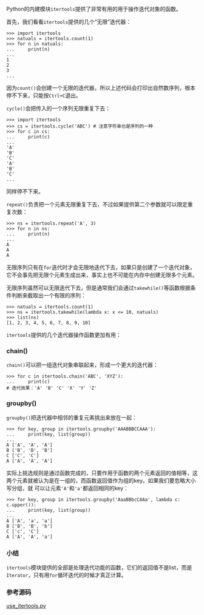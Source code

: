 Python的内建模块`itertools`提供了非常有用的用于操作迭代对象的函数。

首先，我们看看`itertools`提供的几个“无限”迭代器：

    
    
    >>> import itertools
    >>> natuals = itertools.count(1)
    >>> for n in natuals:
    ...     print(n)
    ...
    1
    2
    3
    ...
    

因为`count()`会创建一个无限的迭代器，所以上述代码会打印出自然数序列，根本停不下来，只能按`Ctrl+C`退出。

`cycle()`会把传入的一个序列无限重复下去：

    
    
    >>> import itertools
    >>> cs = itertools.cycle('ABC') # 注意字符串也是序列的一种
    >>> for c in cs:
    ...     print(c)
    ...
    'A'
    'B'
    'C'
    'A'
    'B'
    'C'
    ...
    

同样停不下来。

`repeat()`负责把一个元素无限重复下去，不过如果提供第二个参数就可以限定重复次数：

    
    
    >>> ns = itertools.repeat('A', 3)
    >>> for n in ns:
    ...     print(n)
    ...
    A
    A
    A
    

无限序列只有在`for`迭代时才会无限地迭代下去，如果只是创建了一个迭代对象，它不会事先把无限个元素生成出来，事实上也不可能在内存中创建无限多个元素。

无限序列虽然可以无限迭代下去，但是通常我们会通过`takewhile()`等函数根据条件判断来截取出一个有限的序列：

    
    
    >>> natuals = itertools.count(1)
    >>> ns = itertools.takewhile(lambda x: x <= 10, natuals)
    >>> list(ns)
    [1, 2, 3, 4, 5, 6, 7, 8, 9, 10]
    

`itertools`提供的几个迭代器操作函数更加有用：

### chain()

`chain()`可以把一组迭代对象串联起来，形成一个更大的迭代器：

    
    
    >>> for c in itertools.chain('ABC', 'XYZ'):
    ...     print(c)
    # 迭代效果：'A' 'B' 'C' 'X' 'Y' 'Z'
    

### groupby()

`groupby()`把迭代器中相邻的重复元素挑出来放在一起：

    
    
    >>> for key, group in itertools.groupby('AAABBBCCAAA'):
    ...     print(key, list(group))
    ...
    A ['A', 'A', 'A']
    B ['B', 'B', 'B']
    C ['C', 'C']
    A ['A', 'A', 'A']
    

实际上挑选规则是通过函数完成的，只要作用于函数的两个元素返回的值相等，这两个元素就被认为是在一组的，而函数返回值作为组的key。如果我们要忽略大小写分组，就
可以让元素`'A'`和`'a'`都返回相同的key：

    
    
    >>> for key, group in itertools.groupby('AaaBBbcCAAa', lambda c: c.upper()):
    ...     print(key, list(group))
    ...
    A ['A', 'a', 'a']
    B ['B', 'B', 'b']
    C ['c', 'C']
    A ['A', 'A', 'a']
    

### 小结

`itertools`模块提供的全部是处理迭代功能的函数，它们的返回值不是list，而是`Iterator`，只有用`for`循环迭代的时候才真正计算。

### 参考源码

[use_itertools.py](https://github.com/michaelliao/learn-python3/blob/master/samples/commonlib/use_itertools.py)

